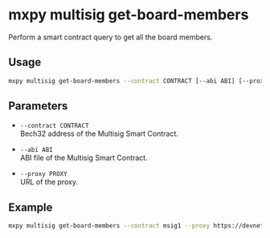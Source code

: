 # mxpy multisig get-board-members

Perform a smart contract query to get all the board members.

## Usage

```bash
mxpy multisig get-board-members --contract CONTRACT [--abi ABI] [--proxy PROXY]
```

## Parameters

- `--contract CONTRACT`  
  Bech32 address of the Multisig Smart Contract.

- `--abi ABI`  
  ABI file of the Multisig Smart Contract.

- `--proxy PROXY`  
  URL of the proxy.

## Example

```bash
mxpy multisig get-board-members --contract msig1 --proxy https://devnet-gateway.multiversx.com
